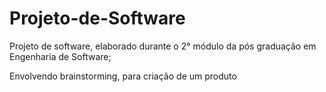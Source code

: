 # Projeto-de-Software
Projeto de software, elaborado durante o 2° módulo da pós graduação em Engenharia de Software;

Envolvendo brainstorming, para criação de um produto
